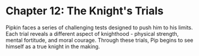 # Chapter 12: The Knight's Trials

Pipkin faces a series of challenging tests designed to push him to his limits. Each trial reveals a different aspect of knighthood - physical strength, mental fortitude, and moral courage. Through these trials, Pip begins to see himself as a true knight in the making.

